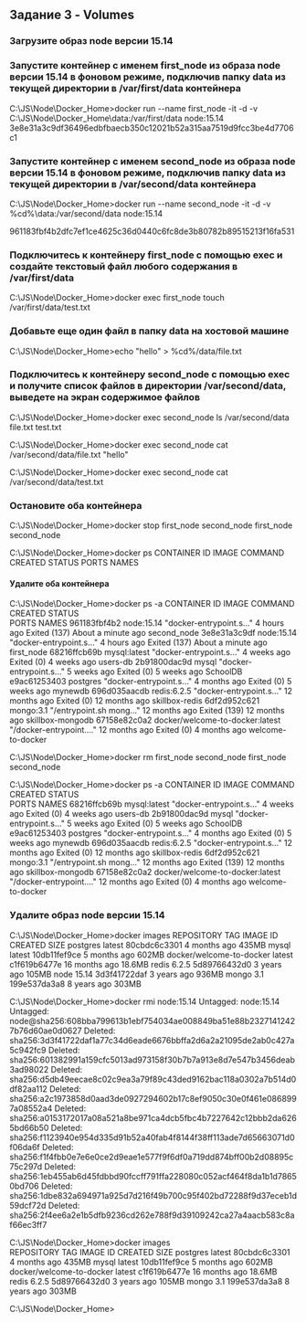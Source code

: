 ## Задание 3 - Volumes

### Загрузите образ node версии 15.14
### Запустите контейнер с именем first_node из образа node версии 15.14 в фоновом режиме, подключив папку data из текущей директории в /var/first/data контейнера

C:\JS\Node\Docker_Home>docker run --name first_node -it -d -v C:\JS\Node\Docker_Home\data:/var/first/data node:15.14
3e8e31a3c9df36496edbfbaecb350c12021b52a315aa7519d9fcc3be4d7706c1

### Запустите контейнер с именем second_node из образа node версии 15.14 в фоновом режиме, подключив папку data из текущей директории в /var/second/data контейнера
C:\JS\Node\Docker_Home>docker run --name second_node -it -d -v %cd%\data:/var/second/data node:15.14

961183fbf4b2dfc7ef1ce4625c36d0440c6fc8de3b80782b89515213f16fa531

### Подключитесь к контейнеру first_node с помощью exec и создайте текстовый файл любого содержания в /var/first/data

C:\JS\Node\Docker_Home>docker exec first_node touch /var/first/data/test.txt  

### Добавьте еще один файл в папку data на хостовой машине

C:\JS\Node\Docker_Home>echo "hello" > %cd%/data/file.txt

### Подключитесь к контейнеру second_node с помощью exec и получите список файлов в директории /var/second/data, выведете на экран содержимое файлов

C:\JS\Node\Docker_Home>docker exec second_node ls /var/second/data
file.txt
test.txt

C:\JS\Node\Docker_Home>docker exec second_node cat /var/second/data/file.txt
"hello" 

C:\JS\Node\Docker_Home>docker exec second_node cat /var/second/data/test.txt

### Остановите оба контейнера
C:\JS\Node\Docker_Home>docker stop first_node second_node
first_node
second_node

C:\JS\Node\Docker_Home>docker ps
CONTAINER ID   IMAGE     COMMAND   CREATED   STATUS    PORTS     NAMES

#### Удалите оба контейнера

C:\JS\Node\Docker_Home>docker ps -a
CONTAINER ID   IMAGE                             COMMAND                  CREATED         STATUS    
                        PORTS     NAMES
961183fbf4b2   node:15.14                        "docker-entrypoint.s…"   4 hours ago     Exited (137) About a minute ago             second_node
3e8e31a3c9df   node:15.14                        "docker-entrypoint.s…"   4 hours ago     Exited (137) About a minute ago             first_node
68216ffcb69b   mysql:latest                      "docker-entrypoint.s…"   4 weeks ago     Exited (0) 4 weeks ago                      users-db
2b91800dac9d   mysql                             "docker-entrypoint.s…"   5 weeks ago     Exited (0) 5 weeks ago                      SchoolDB
e9ac61253403   postgres                          "docker-entrypoint.s…"   4 months ago    Exited (0) 5 weeks ago                      mynewdb
696d035aacdb   redis:6.2.5                       "docker-entrypoint.s…"   12 months ago   Exited (0) 12 months ago                    skillbox-redis
6df2d952c621   mongo:3.1                         "/entrypoint.sh mong…"   12 months ago   Exited (139) 12 months ago                  skillbox-mongodb
67158e82c0a2   docker/welcome-to-docker:latest   "/docker-entrypoint.…"   12 months ago   Exited (0) 4 months ago                     welcome-to-docker

C:\JS\Node\Docker_Home>docker rm first_node second_node
first_node
second_node

C:\JS\Node\Docker_Home>docker ps -a
CONTAINER ID   IMAGE                             COMMAND                  CREATED         STATUS    
                   PORTS     NAMES
68216ffcb69b   mysql:latest                      "docker-entrypoint.s…"   4 weeks ago     Exited (0) 4 weeks ago                 users-db
2b91800dac9d   mysql                             "docker-entrypoint.s…"   5 weeks ago     Exited (0) 5 weeks ago                 SchoolDB
e9ac61253403   postgres                          "docker-entrypoint.s…"   4 months ago    Exited (0) 5 weeks ago                 mynewdb
696d035aacdb   redis:6.2.5                       "docker-entrypoint.s…"   12 months ago   Exited (0) 12 months ago               skillbox-redis
6df2d952c621   mongo:3.1                         "/entrypoint.sh mong…"   12 months ago   Exited (139) 12 months ago             skillbox-mongodb
67158e82c0a2   docker/welcome-to-docker:latest   "/docker-entrypoint.…"   12 months ago   Exited (0) 4 months ago                welcome-to-docker

### Удалите образ node версии 15.14

C:\JS\Node\Docker_Home>docker images
REPOSITORY                 TAG       IMAGE ID       CREATED         SIZE
postgres                   latest    80cbdc6c3301   4 months ago    435MB
mysql                      latest    10db11fef9ce   5 months ago    602MB
docker/welcome-to-docker   latest    c1f619b6477e   16 months ago   18.6MB
redis                      6.2.5     5d89766432d0   3 years ago     105MB
node                       15.14     3d3f41722daf   3 years ago     936MB
mongo                      3.1       199e537da3a8   8 years ago     303MB

C:\JS\Node\Docker_Home>docker rmi node:15.14
Untagged: node:15.14
Untagged: node@sha256:608bba799613b1ebf754034ae008849ba51e88b23271412427b76d60ae0d0627
Deleted: sha256:3d3f41722daf1a77c34d6eade6676bbffa2d6a2a21095de2ab0c427a5c942fc9
Deleted: sha256:601382991a159cfc5013ad973158f30b7b7a913e8d7e547b3456deab3ad98022
Deleted: sha256:d5db49eecae8c02c9ea3a79f89c43ded9162bac118a0302a7b514d0df82aa112
Deleted: sha256:a2c1973858d0aad3de0927294602b17c8ef9050c30e0f461e0868997a08552a4
Deleted: sha256:a0153172017a08a521a8be971ca4dcb5fbc4b7227642c12bbb2da6265bd66b50
Deleted: sha256:f1123940e954d335d91b52a40fab4f8144f38ff113ade7d65663071d0f06da6f
Deleted: sha256:f1f4fbb0e7e6e0ce2d9eae1e577f9f6df0a719dd874bff00b2d08895c75c297d
Deleted: sha256:1eb455ab6d45fdbbd90fccff791ffa228080c052acf464f8da1b1d78650bd706
Deleted: sha256:1dbe832a694971a925d7d216f49b700c95f402bd72288f9d37eceb1d59dcf72d
Deleted: sha256:2f4ee6a2e1b5dfb9236cd262e788f9d39109242ca27a4aacb583c8af66ec3ff7


C:\JS\Node\Docker_Home>docker images         
REPOSITORY                 TAG       IMAGE ID       CREATED         SIZE
postgres                   latest    80cbdc6c3301   4 months ago    435MB
mysql                      latest    10db11fef9ce   5 months ago    602MB
docker/welcome-to-docker   latest    c1f619b6477e   16 months ago   18.6MB
redis                      6.2.5     5d89766432d0   3 years ago     105MB
mongo                      3.1       199e537da3a8   8 years ago     303MB

C:\JS\Node\Docker_Home>